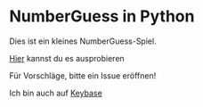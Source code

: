 # NumberGuess in Python

Dies ist ein kleines NumberGuess-Spiel.

[Hier](https://numberguess.mawoka.repl.run) kannst du es ausprobieren

Für Vorschläge, bitte ein Issue eröffnen!


Ich bin auch auf [Keybase](https://keybase.io/Mawoka)
